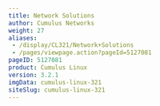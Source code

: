 ```yaml
---
title: Network Solutions
author: Cumulus Networks
weight: 27
aliases:
 - /display/CL321/Network+Solutions
 - /pages/viewpage.action?pageId=5127081
pageID: 5127081
product: Cumulus Linux
version: 3.2.1
imgData: cumulus-linux-321
siteSlug: cumulus-linux-321
---
```

